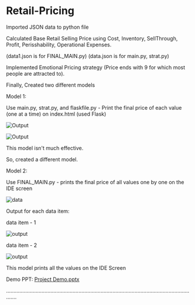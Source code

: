 # Retail-Pricing

Imported JSON data to python file

Calculated Base Retail Selling Price using Cost, Inventory, SellThrough, Profit, Perisshability, Operational Expenses.

(data1.json is for FINAL_MAIN.py)
(data.json is for main.py, strat.py)

Implemented Emotional Pricing strategy (Price ends with 9 for which most people are attracted to).

Finally, Created two different models

Model 1:

Use main.py, strat.py, and flaskfile.py - Print the final price of each value (one at a time) on index.html (used Flask)

![Output](https://user-images.githubusercontent.com/52853755/182206485-897bf5d7-f615-460b-b1d0-042218d5b67f.png)

![Output](https://user-images.githubusercontent.com/52853755/182206385-67629a4a-8c62-4ebe-acac-aae046687e66.png)

This model isn't much effective.

So, created a different model.

Model 2:

Use FINAL_MAIN.py - prints the final price of all values one by one on the IDE screen

![data](https://user-images.githubusercontent.com/52853755/178398685-ace6e2bc-c5a2-48a8-b04d-4ec1aa524918.png)



Output for each data item:

data item - 1

![output](https://user-images.githubusercontent.com/52853755/182206876-95c7369f-73da-4559-a593-91bcc3a91acd.png)

data item - 2

![output](https://user-images.githubusercontent.com/52853755/182206961-7e1b668a-4e5d-4a8b-9ef6-2cdca78e2cb1.png)

This model prints all the values on the IDE Screen


Demo PPT:
[Project Demo.pptx](https://github.com/Vasista-28/Retail-Pricing/files/9131100/Project.Demo.pptx)


...................................................................................................................................
